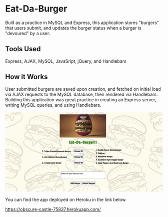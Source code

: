 # Eat-Da-Burger

Built as a practice in MySQL and Express, this application stores "burgers" that users submit, and updates the burger status when a burger is "devoured" by a user.

## Tools Used
Express, AJAX, MySQL, JavaSript, jQuery, and Handlebars

## How it Works
User submitted burgers are saved upon creation, and fetched on initial load via AJAX requests to the MySQL database, then rendered via Handlebars. Building this application was great practice in creating an Express server, writing MySQL queries, and using Handlebars.

![](burger.png)

You can find the app deployed on Heroku in the link below.

https://obscure-castle-75837.herokuapp.com/
